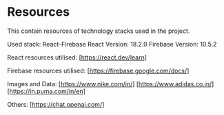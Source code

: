 # Resources
This contain resources of technology stacks used in the project. 

Used stack: React-Firebase
React Version: 18.2.0
Firebase Version: 10.5.2

React resources utilised:
[https://react.dev/learn]

Firebase resources utilised:
[https://firebase.google.com/docs/]

Images and Data:
[https://www.nike.com/in/]
[https://www.adidas.co.in/]
[https://in.puma.com/in/en]

Others:
[https://chat.openai.com/]